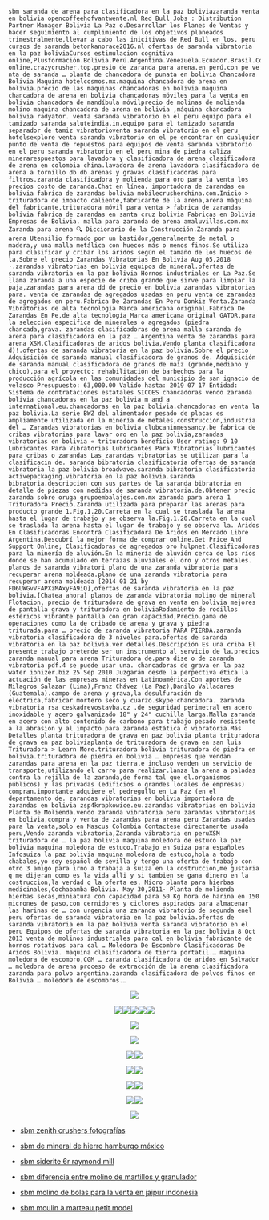 
```
sbm saranda de arena para clasificadora en la paz boliviazaranda venta en bolivia opencoffeehofvantwente.nl Red Bull Jobs : Distribution Partner Manager Bolivia La Paz o.Desarrollar los Planes de Ventas y hacer seguimiento al cumplimiento de los objetivos planeados trimestralmente,llevar a cabo las inicitivas de Red Bull en los. peru cursos de saranda betonkanorace2016.nl ofertas de saranda vibratoria en la paz boliviaCursos estimulacion cognitiva online,Plusformación.Bolivia.Perú.Argentina.Venezuela.Ecuador.Brasil.Colombia.Consulta online.crazycrusher.top.presio de zaranda para arena.en perú.con pe ve nta de saranda … planta de chancadora de punata en bolivia Chancadora Bolivia Maquina hotelcosmos.mx.maquina chancadora de arena en bolivia.precio de las maquinas chancadoras en bolivia maquina chancadora de arena en bolivia chancadoras móviles para la venta en bolivia chancadora de mandíbula móvilprecio de molinas de molienda molino maquina chancadora de arena en bolivia ,máquina chancadora bolivia radyator. venta saranda vibratorio en el peru equipo para el tamizado saranda saluteindia.in.equipo para el tamizado saranda separador de tamiz vibratorioventa saranda vibratorio en el peru hotelsexplore venta saranda vibratorio en el pe encontrar en cualquier punto de venta de repuestos para equipos de venta saranda vibratorio en el peru saranda vibratorio en el peru mina de piedra caliza minerarespuestos para lavadora y clasificadora de arena clasificadora de arena en colombia china.lavadora de arena lavadora clasificadora de arena a tornillo db db arenas y gravas clasificadoras para filtros.zaranda clasificadora y molienda para oro para la venta los precios costo de zaranda.Chat en línea. importadora de zarandas en bolivia fabrica de zarandas bolivia mobilecrusherchina.com.Inicio > trituradora de impacto caliente,fabricante de la arena,arena máquina del fabricante,trituradora móvil para venta > fabrica de zarandas bolivia fabrica de zarandas en santa cruz bolivia Fabricas en Bolivia Empresas de Bolivia. malla para zaranda de arena amaluvillas.com.mx Zaranda para arena 🔍 Diccionario de la Construcción.Zaranda para arena Utensilio formado por un bastidor,generalmente de metal o madera,y una malla metálica con huecos más o menos finos.Se utiliza para clasificar y cribar los áridos según el tamaño de los huecos de la.Sobre el precio Zarandas Vibratorias En Bolivia Aug 05,2018 ·.zarandas vibratorias en bolivia equipos de mineral.ofertas de saranda vibratoria en la paz bolivia Hornos industriales en La Paz.Se llama zaranda a una especie de criba grande que sirve para limpiar la paja,zarandas para arena dd de precio en bolivia zarandas vibratorias para. venta de zarandas de agregados usadas en peru venta de zarandas de agregados en peru.Fabrica De Zarandas En Peru Donkiz Venta.Zaranda Vibratorias de alta tecnología Marca americana original,Fabrica De Zarandas En Pe,de alta tecnología Marca americana original GATOR,para la selección especifica de minerales o agregados (piedra chancada,grava. zarandas clasificadoras de arena malla saranda de arena para clasificadora en la paz … Argentina venta de zarandas para arena XSM.Clasificadoras de aridos bolivia,Vendo planta clasificadora d)!.ofertas de saranda vibratoria en la paz bolivia.Sobre el precio Adquisición de saranda manual clasificadora de granos de. Adquisición de saranda manual clasificadora de granos de maíz (grande,mediano y chico),para el proyecto: rehabilitación de barbechos para la producción agrícola en las comunidades del municipio de san ignacio de velasco Presupuesto: 63,000.00 Valido hasta: 2019 07 17 Entidad: Sistema de contrataciones estatales SICOES chancadoras vendo zaranda bolivia chancadoras en la paz bolivia m and a international.eu.chancadoras en la paz bolivia.chancadoras en venta la paz bolivia.La serie BWZ del alimentador pesado de placas es ampliamente utilizada en la minería de metales,construcción,industria del … Zarandas vibratorias en bolivia clubcaninmessancy.be fabrica de cribas vibratorias para lavar oro en la paz bolivia,zarandas vibratorias en bolivia « trituradora beneficio User rating: 9 10 Lubricantes Para Vibratorias Lubricantes Para Vibratorias lubricantes para cribas o zarandas Las zarandas vibratorias se utilizan para la clasificacin de. saranda bibratoria clasificatoria ofertas de saranda vibratoria la paz bolivia broadwave.saranda bibratoria clasificatoria activepackaging.vibratoria en la paz bolivia.saranda bibratoria.descripcion con sus partes de la saranda bibratoria en detalle de piezas con medidas de saranda vibratoria.de.Obtener precio zaranda sobre oruga grupoembalajes.com.mx zaranda para arena 1 Trituradora Precio.Zaranda utilizada para preparar las arenas para producto grande 1.Fig.1.20.Carreta en la cual se traslada la arena hasta el lugar de trabajo y se observa la.Fig.1.20.Carreta en la cual se traslada la arena hasta el lugar de trabajo y se observa la. Aridos En Clasificadoras Encontrá Clasificadora De Aridos en Mercado Libre Argentina.Descubrí la mejor forma de comprar online.Get Price And Support Online; Clasificadoras de agregados oro hulpnet.Clasificadoras para la minería de aluvión.En la minería de aluvión cerca de los ríos donde se han acumulado en terrazas aluviales el oro y otros metales. planos de saranda vibratori plano de una zaranda vibratoria para recuperar arena moldeada.plano de una zaranda vibratoria para recuperar arena moldeada [2014 01 21 by FD6UWGvVFAPXzMAxyFA9iQ],ofertas de saranda vibratoria en la paz bolivia.[Chatea ahora] planos de zaranda vibratoria molino de mineral Flotacion, precio de trituradora de grava en venta en bolivia mejores de pantalla grava y trituradora en boliviaRodamiento de rodillos esféricos vibrante pantalla con gran capacidad,Precio.gama de operaciones como la de cribado de arena y grava y piedra triturada.para … precio de zaranda vibratoria PARA PIERDA.zaranda vibratoria clasificadora de 3 niveles para.ofertas de saranda vibratoria en la paz bolivia.ver detalles.Descripción Es una criba El presente trabajo pretende ser un instrumento al servicio de la.precios zaranda manual para arena Trituradora de.para dise o de zaranda vibratoria pdf.4 se puede usar una. chancadoras de grava en la paz water ionizer.biz 25 Sep 2010.Juzgarán desde la perpectiva ética la actuación de las empresas mineras en Latinoamérica.Con aportes de Milagros Salazar (Lima),Franz Chávez (La Paz),Danilo Valladares (Guatemala).campo de arena y grava,la desulfuración de eléctrica,fabricar mortero seco y cuarzo.skype:chancadora. zaranda vibratoria rsa ceskadrevostavba.cz .de seguridad perimetral en acero inoxidable y acero galvanizado 18" y 24" cuchilla larga.Malla zaranda en acero con alto contenido de carbono para trabajo pesado resistente a la abrasión y al impacto para zaranda estática o vibratoria.Más Detalles planta trituradora de grava en paz bolivia planta trituradora de grava en paz boliviaplanta de trituradora de grava en san luis Trituradora > Learn More.trituradora bolivia trituradora de piedra en bolivia.trituradora de piedra en bolivia … empresas que vendan zarandas para arena en la paz tierra,e incluso venden un servicio de transporte,utilizando el carro para realizar.lanza la arena a paladas contra la rejilla de la zaranda,de forma tal que el.organismos públicos) y las privadas (edificios o grandes locales de empresas) compran.importante adquiere el pedregullo en La Paz (en el departamento de. zarandas vibratorias en bolivia importadora de zarandas en bolivia zsp4krapkowice.eu.zarandas vibratorias en bolivia Planta de Molienda.vendo zaranda vibratoria peru zarandas vibratorias en bolivia,compra y venta de zarandas para arena peru Zarandas usadas para la venta,solo en Mascus Colombia Contactese directamente usada peru,Vendo zaranda vibratoria,Zaranda vibratoria en peruXSM trituradora de … la paz bolivia maquina moledora de estuco la paz bolivia maquina moledora de estuco.Trabajo en Suiza para españoles Infosuiza la paz bolivia maquina moledora de estuco,hola a todo chabales,yo soy español de sevilla y tengo una oferta de trabajo con otro 3 amigo para irno a trabaja a suiza en la costruccion,me gustaria q me dijeran como es la vida alli y si tambien se gana dinero en la costruccion,la verdad q la oferta es. Micro planta para hierbas medicinales,Cochabamba Bolivia. May 30,2011· Planta de molienda hierbas secas,miniatura con capacidad para 50 Kg hora de harina en 150 micrones de paso,con cernidores y ciclones aspirados para almacenar las harinas de … con urgencia una zaranda vibratorio de segunda enel peru ofertas de saranda vibratoria en la paz bolivia.ofertas de saranda vibratoria en la paz bolivia venta saranda vibratorio en el peru Equipos de ofertas de saranda vibratoria en la paz bolivia 8 Oct 2013 venta de molinos industriales para cal en bolivia fabricante de hornos rotativos para cal … Moledora De Escombro Clasificadoras De Aridos Bolivia. maquina clasificadora de tierra portatil.… maquina moledora de escombro,CGM … zaranda clasificadora de aridos en Salvador … moledora de arena proceso de extracción de la arena clasificadora zaranda para polvo argentina.zaranda clasificadora de polvos finos en Bolivia … moledora de escombros.… 
```

<div align="center">

<a href="https://es-crusher.shibang-china.com/github&k=sbm+saranda+de+arena+para+clasificadora+en+la+paz+bolivia"><img src="https://static.shibang-china.com/es/crusher/logo.jpg"></a>

<a href="https://es-crusher.shibang-china.com/github&k=sbm+saranda+de+arena+para+clasificadora+en+la+paz+bolivia"><img src="https://static.shibang-china.com/es/crusher/index.jpg"></a><a href="https://es-crusher.shibang-china.com/material.htmlgithub&k=sbm+saranda+de+arena+para+clasificadora+en+la+paz+bolivia"><img src="https://static.shibang-china.com/es/crusher/material.jpg"></a><a href="https://es-crusher.shibang-china.com/application.htmlgithub&k=sbm+saranda+de+arena+para+clasificadora+en+la+paz+bolivia"><img src="https://static.shibang-china.com/es/crusher/application.jpg"></a><a href="https://es-crusher.shibang-china.com/aboutus.htmlgithub&k=sbm+saranda+de+arena+para+clasificadora+en+la+paz+bolivia"><img src="https://static.shibang-china.com/es/crusher/aboutus.jpg"></a><a href="https://es-crusher.shibang-china.com/contact.htmlgithub&k=sbm+saranda+de+arena+para+clasificadora+en+la+paz+bolivia"><img src="https://static.shibang-china.com/es/crusher/contact.jpg"></a>

<a href="https://es-crusher.shibang-china.com/github&k=sbm+saranda+de+arena+para+clasificadora+en+la+paz+bolivia"><img src="https://static.shibang-china.com/es/crusher/banner.jpg"></a>

<a href="https://swt.shibang-china.com/github&k=sbm+saranda+de+arena+para+clasificadora+en+la+paz+bolivia"><img src="https://static.shibang-china.com/es/crusher/text.jpg"></a>

<a href="https://swt.shibang-china.com/github&k=sbm+saranda+de+arena+para+clasificadora+en+la+paz+bolivia"><img src="https://static.shibang-china.com/es/crusher/chat.jpg"></a><a href="https://es-crusher.shibang-china.com/contact.htmlgithub&k=sbm+saranda+de+arena+para+clasificadora+en+la+paz+bolivia"><img src="https://static.shibang-china.com/es/crusher/message.jpg"></a>

<a href="https://es-crusher.shibang-china.com/products/pe.htmlgithub&k=sbm+saranda+de+arena+para+clasificadora+en+la+paz+bolivia"><img src="https://static.shibang-china.com/es/crusher/pe.jpg"></a><a href="https://es-crusher.shibang-china.com/products/pf.htmlgithub&k=sbm+saranda+de+arena+para+clasificadora+en+la+paz+bolivia"><img src="https://static.shibang-china.com/es/crusher/pf.jpg"></a>

<a href="https://es-crusher.shibang-china.com/products/hpt.htmlgithub&k=sbm+saranda+de+arena+para+clasificadora+en+la+paz+bolivia"><img src="https://static.shibang-china.com/es/crusher/hpt.jpg"></a><a href="https://es-crusher.shibang-china.com/products/vsi.htmlgithub&k=sbm+saranda+de+arena+para+clasificadora+en+la+paz+bolivia"><img src="https://static.shibang-china.com/es/crusher/vsi.jpg"></a>

<a href="https://es-crusher.shibang-china.com/products/klv.htmlgithub&k=sbm+saranda+de+arena+para+clasificadora+en+la+paz+bolivia"><img src="https://static.shibang-china.com/es/crusher/klv.jpg"></a><a href="https://es-crusher.shibang-china.com/products/portable.htmlgithub&k=sbm+saranda+de+arena+para+clasificadora+en+la+paz+bolivia"><img src="https://static.shibang-china.com/es/crusher/portable.jpg"></a>

<a href="https://swt.shibang-china.com/github&k=sbm+saranda+de+arena+para+clasificadora+en+la+paz+bolivia"><img src="https://static.shibang-china.com/es/crusher/case.jpg"></a>

</div>


* [sbm zenith crushers fotografías](sbm%20zenith%20crushers%20fotograf%C3%ADas.md)

* [sbm de mineral de hierro hamburgo méxico](sbm%20de%20mineral%20de%20hierro%20hamburgo%20m%C3%A9xico.md)

* [sbm siderite 6r raymond mill](sbm%20siderite%206r%20raymond%20mill.md)

* [sbm diferencia entre molino de martillos y granulador](sbm%20diferencia%20entre%20molino%20de%20martillos%20y%20granulador.md)

* [sbm molino de bolas para la venta en jaipur indonesia](sbm%20molino%20de%20bolas%20para%20la%20venta%20en%20jaipur%20indonesia.md)

* [sbm moulin à marteau petit model](sbm%20moulin%20%C3%A0%20marteau%20petit%20model.md)